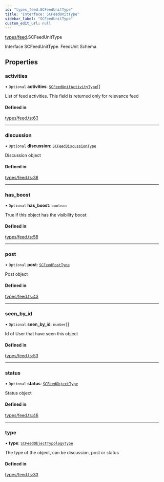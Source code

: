```yaml
---
id: "types_feed.SCFeedUnitType"
title: "Interface: SCFeedUnitType"
sidebar_label: "SCFeedUnitType"
custom_edit_url: null
---
```


[types/feed](../modules/types_feed.md).SCFeedUnitType

Interface SCFeedUnitType.
FeedUnit Schema.

## Properties

### activities

• `Optional` **activities**: [`SCFeedUnitActivityType`](types_feed.SCFeedUnitActivityType.md)[]

List of feed activities. This field is returned only for relevance feed

#### Defined in

[types/feed.ts:63](https://github.com/selfcommunity/community-ui/blob/1eb776a/packages/sc-core/src/types/feed.ts#L63)

___

### discussion

• `Optional` **discussion**: [`SCFeedDiscussionType`](types_feed.SCFeedDiscussionType.md)

Discussion object

#### Defined in

[types/feed.ts:38](https://github.com/selfcommunity/community-ui/blob/1eb776a/packages/sc-core/src/types/feed.ts#L38)

___

### has\_boost

• `Optional` **has\_boost**: `boolean`

True if this object has the visibility boost

#### Defined in

[types/feed.ts:58](https://github.com/selfcommunity/community-ui/blob/1eb776a/packages/sc-core/src/types/feed.ts#L58)

___

### post

• `Optional` **post**: [`SCFeedPostType`](types_feed.SCFeedPostType.md)

Post object

#### Defined in

[types/feed.ts:43](https://github.com/selfcommunity/community-ui/blob/1eb776a/packages/sc-core/src/types/feed.ts#L43)

___

### seen\_by\_id

• `Optional` **seen\_by\_id**: `number`[]

Id of User that have seen this object

#### Defined in

[types/feed.ts:53](https://github.com/selfcommunity/community-ui/blob/1eb776a/packages/sc-core/src/types/feed.ts#L53)

___

### status

• `Optional` **status**: [`SCFeedObjectType`](types_feed.SCFeedObjectType.md)

Status object

#### Defined in

[types/feed.ts:48](https://github.com/selfcommunity/community-ui/blob/1eb776a/packages/sc-core/src/types/feed.ts#L48)

___

### type

• **type**: [`SCFeedObjectTypologyType`](../enums/types_feed.SCFeedObjectTypologyType.md)

The type of the object, can be discussion, post or status

#### Defined in

[types/feed.ts:33](https://github.com/selfcommunity/community-ui/blob/1eb776a/packages/sc-core/src/types/feed.ts#L33)
